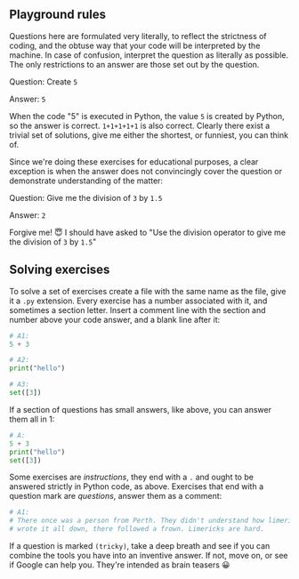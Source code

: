 ## Playground rules

Questions here are formulated very literally, to reflect the strictness of coding, and the
obtuse way that your code will be interpreted by the machine. In case of confusion,
interpret the question as literally as possible. The only restrictions to an answer are
those set out by the question.

Question: Create `5`

Answer: `5`

When the code "5" is executed in Python, the value `5` is created by Python, so the answer
is correct. `1+1+1+1+1` is also correct. Clearly there exist a trivial set of solutions,
give me either the shortest, or funniest, you can think of.

Since we're doing these exercises for educational purposes, a clear exception is when the
answer does not convincingly cover the question or demonstrate understanding of the matter:

Question: Give me the division of `3` by `1.5`

Answer: `2`

Forgive me! 😇 I should have asked to "Use the division operator to give me the division
of `3` by `1.5`"

## Solving exercises

To solve a set of exercises create a file with the same name as the file, give it a `.py`
extension. Every exercise has a number associated with it, and sometimes a section letter.
Insert a comment line with the section and number above your code answer, and a blank line
after it:

```python
# A1:
5 + 3

# A2:
print("hello")

# A3:
set([3])
```

If a section of questions has small answers, like above, you can answer them all in 1:

```python
# A:
5 + 3
print("hello")
set([3])
```

Some exercises are *instructions*, they end with a `.` and ought to be answered strictly
in Python code, as above. Exercises that end with a question mark are *questions*, answer
them as a comment:

```python
# A1:
# There once was a person from Perth. They didn't understand how limericks worked. They
# wrote it all down, there followed a frown. Limericks are hard.
```

If a question is marked `(tricky)`, take a deep breath and see if you can combine the
tools you have into an inventive answer. If not, move on, or see if Google can help you.
They're intended as brain teasers 😀

